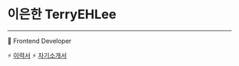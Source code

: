 # 이은한 TerryEHLee 
---
🐣 Frontend Developer 

⚡️ [이력서](https://docs.google.com/document/d/12DDFa2KsR8lbObHXb6UxlbaRoG63-DFOwmZqBgrTKtc/edit?usp=sharing)
⚡️ [자기소개서](https://docs.google.com/document/d/1B9GkUizqsXb1rIvDFVpid8bF3aXpdU7-A6KPqi-62VQ/edit?usp=sharing)
